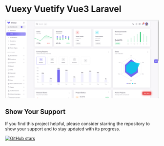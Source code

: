 # Vuexy Vuetify Vue3 Laravel

[![TechAI Demo](https://github.com/UsmanLiaqat404/vuexy-vuetify-vue3-admin-template/blob/main/demos/demo.png?raw=true)](https://demos.pixinvent.com/vuexy-vuejs-admin-template/demo-1/login)

## Show Your Support

If you find this project helpful, please consider starring the repository to show your support and to stay updated with its progress.

[![GitHub stars](https://img.shields.io/github/stars/UsmanLiaqat404/vuexy-vuetify-vue3-laravel.svg?style=social)](https://github.com/UsmanLiaqat404/vuexy-vuetify-vue3-laravel/stargazers)
